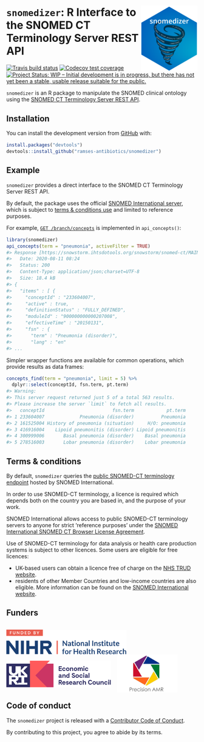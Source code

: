 
<!-- README.md is generated from README.Rmd. Please edit that file -->

# <img src="man/figures/logo.png" align="right" width="150px"/><code>snomedizer</code>: R Interface to the SNOMED CT Terminology Server REST API

<!-- badges: start -->

[![Travis build
status](https://travis-ci.org/ramses-antibiotics/snomedizer.svg?branch=master)](https://travis-ci.org/ramses-antibiotics/snomedizer)
[![Codecov test
coverage](https://codecov.io/gh/ramses-antibiotics/snomedizer/branch/master/graph/badge.svg)](https://codecov.io/gh/ramses-antibiotics/snomedizer?branch=master)
[![Project Status: WIP – Initial development is in progress, but there
has not yet been a stable, usable release suitable for the
public.](https://www.repostatus.org/badges/latest/wip.svg)](https://www.repostatus.org/#wip)

<!-- badges: end -->

<p class="lead">

<code>snomedizer</code> is an R package to manipulate the SNOMED
clinical ontology using the [SNOMED CT Terminology Server REST
API](https://github.com/IHTSDO/snowstorm).

</p>

## Installation

<!-- 
You can install the released version of snomedizer from [CRAN](https://CRAN.R-project.org) with:

``` r
install.packages("snomedizer")
```
-->

You can install the development version from
[GitHub](https://github.com/ramses-antibiotics/snomedizer) with:

``` r
install.packages("devtools")
devtools::install_github("ramses-antibiotics/snomedizer")
```

## Example

`snomedizer` provides a direct interface to the SNOMED CT Terminology
Server REST API.

By default, the package uses the official [SNOMED International
server](https://browser.ihtsdotools.org/snowstorm/snomed-ct/), which is
subject to [terms & conditions use](#terms-&-conditions) and limited to
reference purposes.

For example, [`GET
/branch/concepts`](https://snowstorm.ihtsdotools.org/snowstorm/snomed-ct/swagger-ui.html#!/Concepts/findConceptsUsingGET)
is implemented in `api_concepts()`:

``` r
library(snomedizer)
api_concepts(term = "pneumonia", activeFilter = TRUE)
#> Response [https://snowstorm.ihtsdotools.org/snowstorm/snomed-ct/MAIN/concepts?term=pneumonia&limit=50&offset=0&activeFilter=TRUE]
#>   Date: 2020-08-11 08:24
#>   Status: 200
#>   Content-Type: application/json;charset=UTF-8
#>   Size: 18.4 kB
#> {
#>   "items" : [ {
#>     "conceptId" : "233604007",
#>     "active" : true,
#>     "definitionStatus" : "FULLY_DEFINED",
#>     "moduleId" : "900000000000207008",
#>     "effectiveTime" : "20150131",
#>     "fsn" : {
#>       "term" : "Pneumonia (disorder)",
#>       "lang" : "en"
#> ...
```

Simpler wrapper functions are available for common operations, which
provide results as data frames:

``` r
concepts_find(term = "pneumonia", limit = 5) %>% 
  dplyr::select(conceptId, fsn.term, pt.term) 
#> Warning: 
#> This server request returned just 5 of a total 563 results.
#> Please increase the server `limit` to fetch all results.
#>   conceptId                         fsn.term            pt.term
#> 1 233604007             Pneumonia (disorder)          Pneumonia
#> 2 161525004 History of pneumonia (situation)     H/O: pneumonia
#> 3 416916004    Lipoid pneumonitis (disorder) Lipoid pneumonitis
#> 4 300999006       Basal pneumonia (disorder)    Basal pneumonia
#> 5 278516003       Lobar pneumonia (disorder)    Lobar pneumonia
```

## Terms & conditions

By default, `snomedizer` queries the [public SNOMED-CT terminology
endpoint](https://snowstorm.ihtsdotools.org/snowstorm/snomed-ct/swagger-ui.html)
hosted by SNOMED International.

In order to use SNOMED-CT terminology, a licence is required which
depends both on the country you are based in, and the purpose of your
work.

SNOMED International allows access to public SNOMED-CT terminology
servers to anyone for strict ‘reference purposes’ under the [SNOMED
International SNOMED CT Browser License
Agreement](https://browser.ihtsdotools.org/).

Use of SNOMED-CT terminology for data analysis or health care production
systems is subject to other licences. Some users are eligible for free
licences:

  - UK-based users can obtain a licence free of charge on the [NHS TRUD
    website](https://isd.digital.nhs.uk/trud3).
  - residents of other Member Countries and low-income countries are
    also eligible. More information can be found on the [SNOMED
    International
website](https://www.snomed.org/snomed-ct/get-snomed).

## Funders

<div style="display: table-cell;">

<a href="https://www.nihr.ac.uk/" ><img height="65px" style="vertical-align: bottom;" alt="National Institute of Health Research" src="man/figures/partner-logos/NIHR.svg" ></a>
  
<a href="https://www.esrc.ukri.org" ><img height="70px" style="vertical-align: bottom; bottom;margin-bottom: -7px;" alt="Economic and Social Research Council" src="man/figures/partner-logos/ESRC.svg" ></a>
  
<a href="https://www.ucl.ac.uk/infection-immunity/people/professor-judith-breuer/precision-amr"><img style="vertical-align: bottom;margin-bottom: -20px;" alt="Precision AMR" src="man/figures/partner-logos/pAMR.jpg" height="100px"></a>

</div>

## Code of conduct

The `snomedizer` project is released with a [Contributor Code of
Conduct](CODE_OF_CONDUCT.md).

By contributing to this project, you agree to abide by its terms.

